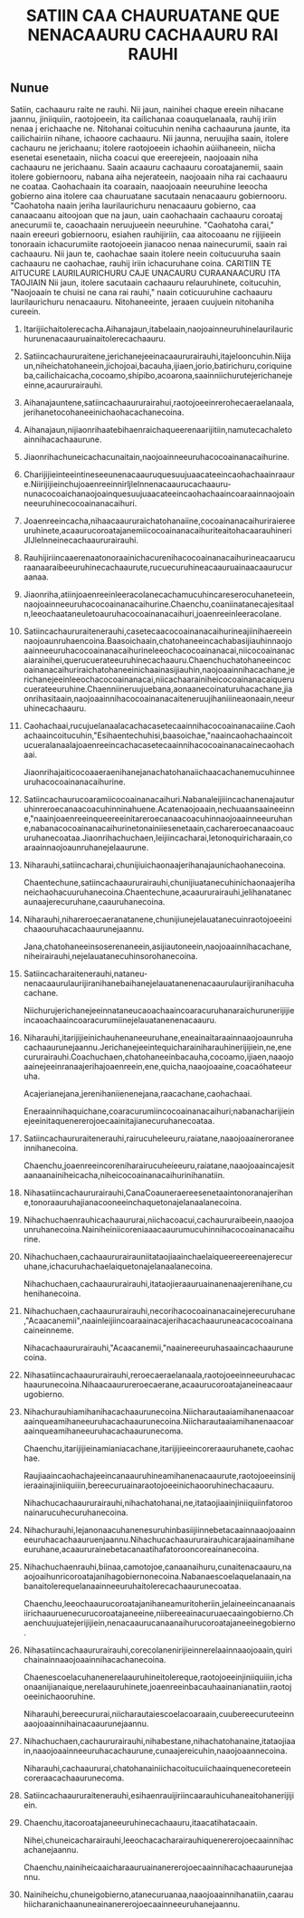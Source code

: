 <h1 align='center'>SATIIN CAA CHAURUATANE QUE NENACAAURU CACHAAURU RAl RAUHI</h1>
<h2>Nunue</h2>
<p>Satiin, cachaauru raite ne rauhi. Nii jaun, nainihei chaque ereein nihacane jaannu, jiniiquiin, raotojoeein, ita cailichanaa coauquelanaala, rauhij iriin nenaa j erichaache ne. Nitohanai coitucuhin neniha cachaauruna jaunte, ita cailichairiin nihane, ichaoore cachaauru. Nii jaunna, neruujiha saain, itolere cachauru ne jerichaanu; itolere raotojoeein ichaohin aúiihaneein, niicha esenetai esenetaain, niicha coacui que ereerejeein, naojoaain niha cachaauru ne jerichaanu.
Saain acaauru cachaauru coroatajanemii, saain itolere gobiernooru, nabana aiha nejerateein, naojoaain niha rai cachaauru ne coataa.
Caohachaain ita coaraain, naaojoaain neeuruhine leeocha gobierno aina itolere caa chauruatane sacutaain nenacaauru gobiernooru.
"Caohatoha naain jeriha laurilaurichuru nenacaauru gobierno, caa canaacaanu aitoojoan que na jaun, uain caohachaain cachaauru coroataj anecurumii te, caoachaain neruujueein neeuruhine.
"Caohatoha carai," naain ereeuri gobiernooru, esiahen rauhijiriin, caa aitocoaanu ne rijijieein tonoraain ichacurumiite raotojoeein jianacoo nenaa nainecurumii, saain rai cachaauru.
Nii jaun te, caohachae saain itolere neein coitucuuruha saain cachaauru ne caohachae, rauhij iriin ichacuruhane coina.
CARITIIN TE AlTUCURE LAURILAURICHURU CAJE UNACAURU CURAANAACURU ITA TAOJIAIN
Nii jaun, itolere sacutaain cachaauru relauruhinete, coitucuhin, "Naojoaain te chuisi ne cana rai rauhi," naain coticuuruhine cachaauru laurilaurichuru nenacaauru. Nitohaneeinte, jeraaen cuujuein nitohaniha cureein.</p>
<ol>
  <li>
    <p>Itarijiichaitolerecacha.Aihanajaun,itabelaain,naojoainneuruhinelaurilaurichurunenacaauruainaitolerecachaauru.</p>
  </li>
  <li>
    <p>Satiincachaururaitene,jerichanejeeinacaaururairauhi,itajelooncuhin.Niijaun,niheichatohaneein,jichojoai,bacauha,ijiaen,jorio,batirichuru,coriquineba,cailichaicacha,cocoamo,shipibo,acoarona,saainniichurutejerichanejeeinne,acaururairauhi.</p>
  </li>
  <li>
    <p>Aihanajauntene,satiincachaaururairahui,raotojoeeinrerohecaeraelanaala,jerihanetocohaneeinichaohacachanecoina.</p>
  </li>
  <li>
    <p>Aihanajaun,nijiaonrihaatebihaenraichaqueerenaarijitiin,namutecachaletoainnihacachaaurune.</p>
  </li>
  <li>
    <p>Jiaonrihachuneicachacunaitain,naojoainneeuruhacocoainanacaihurine.</p>
  </li>
  <li>
    <p>Charijijieinteeintineseeunenacaauruquesuujuaacateeincaohachaainraaure.Niirijijieinchujoaenreeinnirljlelnnenacaaurucachaauru-nunacocoaichanaojoainquesuujuaacateeincaohachaaincoaraainnaojoainneeuruhinecocoainanacaihuri.</p>
  </li>
  <li>
    <p>Joaenreeincacha,nihaacaaururaichatohanaiine,cocoainanacaihuriraiereeuruhinete,acaaurucoroatajanemiicocoainanacaihuriteaitohacaarauhineriJlJlelnneinecachaaururairauhi.</p>
  </li>
  <li>
    <p>Rauhijiriincaaerenaatonoraainichacurenihacocoainanacaihurineacaarucuraanaaraibeeuruhinecachaaurute,rucuecuruhineacaauruainaacaaurucuraanaa.</p>
  </li>
  <li>
    <p>Jiaonriha,atiinjoaenreeinleeracolanecachamucuhincareserocuhaneteein,naojoainneeuruhacocoainanacaihurine.Chaenchu,coaniinatanecajesitaaln,leeochaataneuletoauruhacocoainanacaihuri,joaenreeinleeracolane.</p>
  </li>
  <li>
    <p>Satiincachaururaitenerauhi,casetecaacocoainanacaihurineajiinihaereeinnaojoaunruhaencoina.Baasoichaain,chatohaneeincachabasijiauhinnaojoaainneeuruhacocoainanacaihurineleeochacocoainanacai,niicocoainanacaiarainihei,querucuerateeuruhinecachaauru.Chaenchuchatohaneeincocoainanacaihuriraichatohaneeinichaainasijiauhin,naojoaainnihacachane,jerichanejeeinleeochacocoainanacai,niicachaarainiheicocoainanacaiquerucuerateeuruhine.Chaenniineruujuebana,aonaanecoinaturuhacachane,jiaonrihasitaain,naojoaainnihacocoainanacaiteneruujihaniiineaonaain,neeuruhinecachaauru.</p>
  </li>
  <li>
    <p>Caohachaai,rucujuelanaalacachacasetecaainnihacocoainanacaiine.Caohachaaincoitucuhin,"Esihaentechuhisi,baasoichae,"naaincaohachaaincoitucueralanaalajoaenreeincachacasetecaainnihacocoainanacainecaohachaai.</p>
    <p>Jiaonrihajaiticocoaaeraenihanejanachatohanaiichaacachanemucuhinneeuruhacocoainanacaihurine.</p>
  </li>
  <li>
    <p>Satiincachaurucoaramiicocoainanacaihuri.Nabanaleijiiincachanenajauturuhinreroecanaacoacuhinninahuene.Acatenaojoaain,nechuaansaaineeinne,"naainjoaenreeinqueereeinitareroecanaacoacuhinnaojoaainneeuruhane,nabanacocoainanacaihurinetonainiiesenetaain,cachareroecanaacoaucuruhanecoataa.Jiaonrihachuchaen,leijiincacharai,letonoquiricharaain,coaraainnaojoaunruhanejelaaurune.</p>
  </li>
  <li>
    <p>Niharauhi,satiincacharai,chunijiuichaonaajerihanajaunichaohanecoina.</p>
    <p>Chaentechune,satiincachaaururairauhi,chunijiuatanecuhinichaonaajerihaneichaohacuuruhanecoina.Chaentechune,acaaururairauhi,jelihanatanecaunaajerecuruhane,caauruhanecoina.</p>
  </li>
  <li>
    <p>Niharauhi,nihareroecaeranatanene,chunijiunejelauatanecuinraotojoeeinichaaouruhacachaaurunejaannu.</p>
    <p>Jana,chatohaneeinsoserenaneein,asijiautoneein,naojoaainnihacachane,niheirairauhi,nejelauatanecuhinsorohanecoina.</p>
  </li>
  <li>
    <p>Satiincacharaitenerauhi,nataneu-nenacaaurulaurijiranihanebaihanejelauatanenenacaaurulaurijiranihacuhacachane.</p>
    <p>Niichurujerichanejeeinnataneucaoachaaincoaracuruhanaraichurunerijijieincaoachaaincoaracurumiinejelauatanenenacaauru.</p>
  </li>
  <li>
    <p>Niharauhi,itarijijieinichauhenaneeuruhane,eneainaitaraainnaaojoaunruhacachaaurunejaannu.Jerichanejeeintequicharainiharauhinerijijiein,ne,enecururairauhi.Coachuchaen,chatohaneeinbacauha,cocoamo,ijiaen,naaojoaainejeeinranaajerihajoaenreein,ene,quicha,naaojoaaine,coacaóhateeuruha.</p>
    <p>Acajerianejana,jerenihaniienenejana,raacachane,caohachaai.</p>
    <p>Eneraainnihaquichane,coaracurumiincocoainanacaihuri;nabanacharijieinejeeinitaquenererojoecaainitajianecuruhanecoataa.</p>
  </li>
  <li>
    <p>Satiincachaururaitenerauhi,rairucuheleeuru,raiatane,naaojoaaineroraneeinnihanecoina.</p>
    <p>Chaenchu,joaenreeincoreniharairucuheíeeuru,raiatane,naaojoaaincajesitaanaanainiheicacha,niheicocoainanacaihurinihanatiin.</p>
  </li>
  <li>
    <p>Nihasatiincachaururairauhi,CanaCoauneraereesenetaaintonoranajerihane,tonoraauruhajianacooneeinchaquetonajelanaalanecoina.</p>
  </li>
  <li>
    <p>Nihachuchaenrauhicachaaururai,niichacoacui,cachaururaibeein,naaojoaunruhanecoina.Nainiheiniicoreniaaacaaurumucuhinnihacocoainanacaihurine.</p>
  </li>
  <li>
    <p>Nihachuchaen,cachaaururairauniitataojiaainchaelaiqueereereenajerecuruhane,ichacuruhachaelaiquetonajelanaalanecoina.</p>
    <p>Nihachuchaen,cachaaururairauhi,itataojieraauruainanenaajerenihane,cuhenihanecoina.</p>
  </li>
  <li>
    <p>Nihachuchaen,cachaaururairauhi,necorihacocoainanacainejerecuruhane,"Acaacanemii",naainleijiincoaraainacajerihacachaauruneacacocoainanacaineinneme.</p>
    <p>Nihacachaaururairauhi,"Acaacanemii,"naainereeuruhasaaincachaaurunecoina.</p>
    <p></p>
  </li>
  <li>
    <p>Nihasatiincachaaururairauhi,reroecaeraelanaala,raotojoeeinneeuruhacachaaurunecoina.Nihaacaaurureroecaerane,acaaurucoroatajaneineacaaurugobierno.</p>
  </li>
  <li>
    <p>Nihachurauhiamihanihacachaaurunecoina.Niicharautaaiamihanenaacoaraainqueamihaneeuruhacachaaurunecoina.Niicharautaaiamihanenaacoaraainqueamihaneeuruhacachaaurunecoma.</p>
    <p>Chaenchu,itarijijieinamianiacachane,itarijijieeincoreraauruhanete,caohachae.</p>
    <p>Raujiaaincaohachajeeincanaauruhineamihanenacaaurute,raotojoeeinsinijieraainajiniiquiiin,bereecuruainaraotojoeeinichaooruhinechacaauru.</p>
    <p>Nihachucachaaururairauhi,nihachatohanai,ne,itataojiaainjiniiquiinfatoroonainarucuhecuruhanecoina.</p>
  </li>
  <li>
    <p>Nihachurauhi,lejanonaacuhanenesuruhinbasiijiinnebetacaainnaaojoaainneeuruhacachaauruenjaannu.Nihachucachaaururairauhicarajaainamihaneeuruhane,acaaururainebetacanaatihafatorooncoreainanecoina.</p>
  </li>
  <li>
    <p>Nihachuchaenrauhi,biinaa,camotojoe,canaanaihuru,cunaitenacaauru,naaojoaihunricoroatajanihagobiernonecoina.Nabanaescoelaquelanaain,nabanaitolerequelanaainneeuruhaitolerecachaaurunecoataa.</p>
    <p>Chaenchu,leeochaaurucoroatajanihaneamuritoheriin,jelaineeincanaanaisiirichaauruenecurucoroatajaneeine,niibereeainacuruaecaaingobierno.Chaenchuujuatejerijijiein,nenacaaurucanaanaihurucoroatajaneeinegobierno.</p>
  </li>
  <li>
    <p>Nihasatiincachaaururairauhi,corecolanenirijieinnerelaainnaaojoaain,quirichainainnaaojoaainnihacachanecoina.</p>
    <p>Chaenescoelacuhanenerelaauruhineitolereque,raotojoeeinjiniiquiiin,ichaonaanijianaique,nerelaauruhinete,joaenreeinbacauhaainanianatiin,raotojoeeinichaooruhine.</p>
    <p>Niharauhi,bereecururai,niicharautaiescoelacoaraain,cuubereecuruteeinnaaojoaainnihainacaaurunejaannu.</p>
  </li>
  <li>
    <p>Nihachuchaen,cachaururairauhi,nihabestane,nihachatohanaine,itataojiaain,naaojoaainneeuruhacachaurune,cunaajereicuhin,naaojoaannecoina.</p>
    <p>Niharauhi,cachaaururai,chatohanainiichacoitucuiichaainquenecoreteeincoreraacachaaurunecoma.</p>
  </li>
  <li>
    <p>Satiincachaaururaitenerauhi,esihaenrauijiriincaarauhicuhaneaitohanerijijiein.</p>
  </li>
  <li>
    <p>Chaenchu,itacoroatajaneeuruhinecachaauru,itaacatihatacaain.</p>
    <p>Nihei,chuneicacharairauhi,leeochacacharairauhiquenererojoecaainnihacachanejaannu.</p>
    <p>Chaenchu,nainiheicaaicharaauruainanererojoecaainnihacachaaurunejaannu.</p>
  </li>
  <li>
    <p>Nainiheichu,chuneigobierno,atanecuruanaa,naaojoaainnihanatiin,caarauhiicharanichaanuneainanererojoecaainneeuruhanejaannu.</p>
  </li>
</ol>